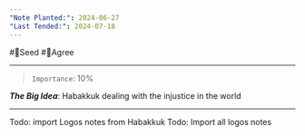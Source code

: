 ```yaml
---
"Note Planted:": 2024-06-27
"Last Tended:": 2024-07-18
---
```

#🌱Seed  #🙂Agree
****
> `Importance`: 10%
 
***The Big Idea***: Habakkuk dealing with the injustice in the world

****

Todo: import Logos notes from Habakkuk
Todo: Import all logos notes